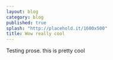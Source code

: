 ```yaml
---
layout: blog
category: blog
published: true
splash: "http://placehold.it/1600x500"
title: Wow really cool
---
```


Testing prose. this is pretty cool